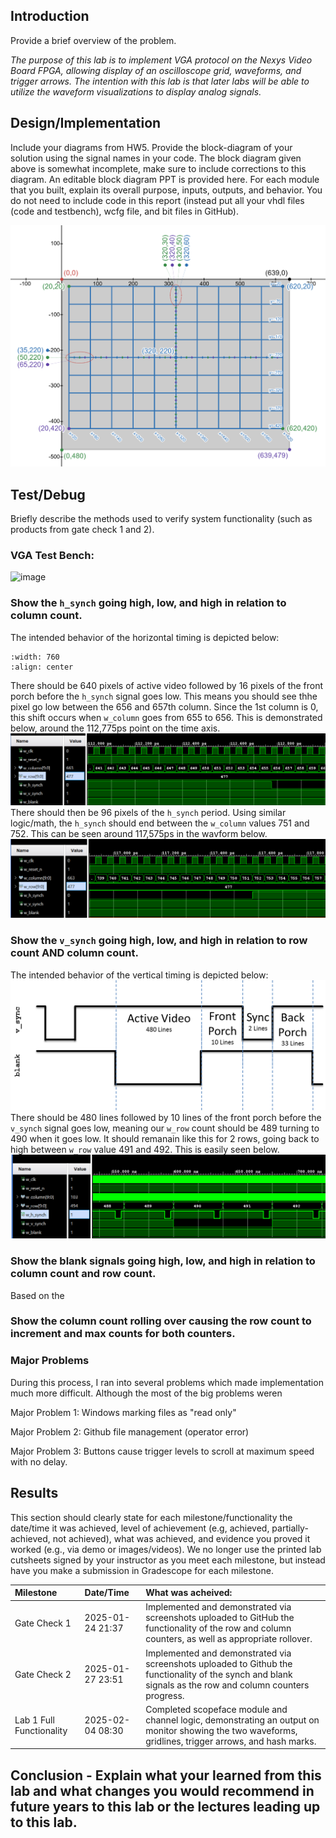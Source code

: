 ## Introduction
Provide a brief overview of the problem.

*The purpose of this lab is to implement VGA protocol on the Nexys Video Board FPGA, allowing display of an oscilloscope grid, waveforms, and trigger arrows. The intention with this lab is that later labs will be able to utilize the waveform visualizations to display analog signals.*

## Design/Implementation
Include your diagrams from HW5. Provide the block-diagram of your solution using the signal names in your code. The block diagram given above is somewhat incomplete, make sure to include corrections to this diagram. An editable block diagram PPT is provided here. For each module that you built, explain its overall purpose, inputs, outputs, and behavior. You do not need to include code in this report (instead put all your vhdl files (code and testbench), wcfg file, and bit files in GitHub).

![image](images/desmos_diagram.png)



## Test/Debug
Briefly describe the methods used to verify system functionality (such as products from gate check 1 and 2).

### VGA Test Bench:
![image](images/)

### Show the `h_synch` going high, low, and high in relation to column count.
The intended behavior of the horizontal timing is depicted below:
```{image} ./images/Lab01_HorizontalTiming.jpg
:width: 760
:align: center
```
There should be 640 pixels of active video followed by 16 pixels of the front porch before the `h_synch` signal goes low. This means you should see thhe pixel go low between the 656 and 657th column. Since the 1st column is 0, this shift occurs when `w_column` goes from 655 to 656. This is demonstrated below, around the 112,775ps point on the time axis.
![image](images/h_synch_front_porch.png)
There should then be 96 pixels of the `h_synch` period. Using similar logic/math, the `h_synch` should end between the `w_column` values 751 and 752. This can be seen around 117,575ps in the wavform below.
![image](images/h_synch_back_porch.png)


### Show the `v_synch` going high, low, and high in relation to row count AND column count.
The intended behavior of the vertical timing is depicted below:
![image](images/Lab01_VerticalTiming.jpg)
There should be 480 lines followed by 10 lines of the front porch before the `v_synch` signal goes low, meaning our `w_row` count should be 489 turning to 490 when it goes low. It should remanain like this for 2 rows, going back to high between `w_row` value 491 and 492. This is easily seen below.
![image](images/v_synch_front_back_porch.png)


### Show the blank signals going high, low, and high in relation to column count and row count.
Based on the 

### Show the column count rolling over causing the row count to increment and max counts for both counters.

### Major Problems

During this process, I ran into several problems which made implementation much more difficult. Although the most of the big problems weren

Major Problem 1: Windows marking files as "read only"

Major Problem 2: Github file management (operator error)

Major Problem 3: Buttons cause trigger levels to scroll at maximum speed with no delay.

## Results
This section should clearly state for each milestone/functionality the date/time it was achieved, level of achievement (e.g, achieved, partially-achieved, not achieved), what was achieved, and evidence you proved it worked (e.g., via demo or images/videos). We no longer use the printed lab cutsheets signed by your instructor as you meet each milestone, but instead have you make a submission in Gradescope for each milestone.

| Milestone    | Date/Time           | What was acheived:                               |
| :----------- | :------------------ | :----------------------------------------------- |
| Gate Check 1 | 2025-01-24 21:37    | Implemented and demonstrated via screenshots uploaded to GitHub the functionality of the row and column counters, as well as appropriate rollover. |
| Gate Check 2 | 2025-01-27 23:51    | Implemented and demonstrated via screenshots uploaded to Github the functionality of the synch and blank signals as the row and column counters progress. |
| Lab 1 Full Functionality | 2025-02-04 08:30 | Completed scopeface module and channel logic, demonstrating an output on monitor showing the two waveforms, gridlines, trigger arrows, and hash marks. |

## Conclusion - Explain what your learned from this lab and what changes you would recommend in future years to this lab or the lectures leading up to this lab.